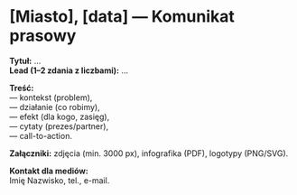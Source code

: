 # [Miasto], [data] — Komunikat prasowy

**Tytuł:** …  
**Lead (1–2 zdania z liczbami):** …

**Treść:**  
— kontekst (problem),  
— działanie (co robimy),  
— efekt (dla kogo, zasięg),  
— cytaty (prezes/partner),  
— call-to-action.

**Załączniki:** zdjęcia (min. 3000 px), infografika (PDF), logotypy (PNG/SVG).

**Kontakt dla mediów:**  
Imię Nazwisko, tel., e-mail.
